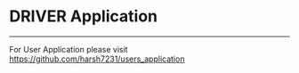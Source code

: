 # DRIVER Application
--- 
For User Application please visit
https://github.com/harsh7231/users_application
 
